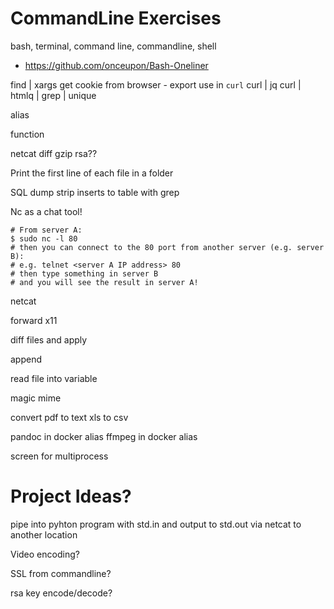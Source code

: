 CommandLine Exercises
=====================

bash, terminal, command line, commandline, shell


* https://github.com/onceupon/Bash-Oneliner

find | xargs
get cookie from browser - export use in `curl`
curl | jq
curl | htmlq
| grep
| unique

alias

function

netcat
diff
gzip
rsa??

Print the first line of each file in a folder

SQL dump strip inserts to table with grep


Nc as a chat tool!
```
# From server A:
$ sudo nc -l 80
# then you can connect to the 80 port from another server (e.g. server B):
# e.g. telnet <server A IP address> 80
# then type something in server B
# and you will see the result in server A!
```

netcat


forward x11


diff files and apply

append

read file into variable


magic mime


convert pdf to text
xls to csv

pandoc in docker alias
ffmpeg in docker alias

screen for multiprocess

Project Ideas?
=======

pipe into pyhton program with std.in and output to std.out via netcat to another location

Video encoding?

SSL from commandline?

rsa key encode/decode?